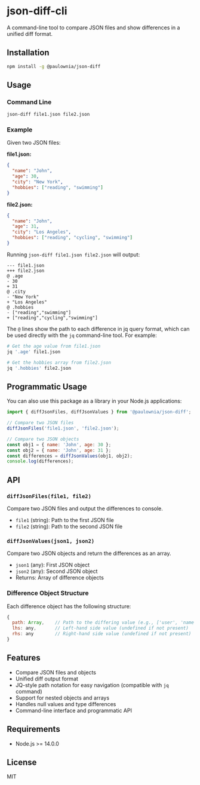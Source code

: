# json-diff-cli

A command-line tool to compare JSON files and show differences in a unified diff format.

## Installation

```bash
npm install -g @paulownia/json-diff
```

## Usage

### Command Line

```bash
json-diff file1.json file2.json
```

### Example

Given two JSON files:

**file1.json:**
```json
{
  "name": "John",
  "age": 30,
  "city": "New York",
  "hobbies": ["reading", "swimming"]
}
```

**file2.json:**
```json
{
  "name": "John",
  "age": 31,
  "city": "Los Angeles",
  "hobbies": ["reading", "cycling", "swimming"]
}
```

Running `json-diff file1.json file2.json` will output:

```
--- file1.json
+++ file2.json
@ .age
- 30
+ 31
@ .city
- "New York"
+ "Los Angeles"
@ .hobbies
- ["reading","swimming"]
+ ["reading","cycling","swimming"]
```

The `@` lines show the path to each difference in jq query format, which can be used directly with the `jq` command-line tool. For example:

```bash
# Get the age value from file1.json
jq '.age' file1.json

# Get the hobbies array from file2.json
jq '.hobbies' file2.json
```

## Programmatic Usage

You can also use this package as a library in your Node.js applications:

```javascript
import { diffJsonFiles, diffJsonValues } from '@paulownia/json-diff';

// Compare two JSON files
diffJsonFiles('file1.json', 'file2.json');

// Compare two JSON objects
const obj1 = { name: 'John', age: 30 };
const obj2 = { name: 'John', age: 31 };
const differences = diffJsonValues(obj1, obj2);
console.log(differences);
```

## API

### `diffJsonFiles(file1, file2)`

Compare two JSON files and output the differences to console.

- `file1` (string): Path to the first JSON file
- `file2` (string): Path to the second JSON file

### `diffJsonValues(json1, json2)`

Compare two JSON objects and return the differences as an array.

- `json1` (any): First JSON object
- `json2` (any): Second JSON object
- Returns: Array of difference objects

### Difference Object Structure

Each difference object has the following structure:

```javascript
{
  path: Array,    // Path to the differing value (e.g., ['user', 'name'])
  lhs: any,       // Left-hand side value (undefined if not present)
  rhs: any        // Right-hand side value (undefined if not present)
}
```

## Features

- Compare JSON files and objects
- Unified diff output format
- JQ-style path notation for easy navigation (compatible with `jq` command)
- Support for nested objects and arrays
- Handles null values and type differences
- Command-line interface and programmatic API

## Requirements

- Node.js >= 14.0.0

## License

MIT
